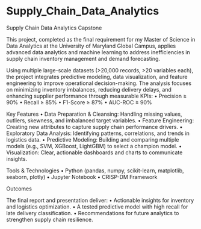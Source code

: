 # Supply_Chain_Data_Analytics

Supply Chain Data Analytics Capstone

This project, completed as the final requirement for my Master of Science in Data Analytics at the University of Maryland Global Campus, applies advanced data analytics and machine learning to address inefficiencies in supply chain inventory management and demand forecasting.

Using multiple large-scale datasets (>20,000 records, >20 variables each), the project integrates predictive modeling, data visualization, and feature engineering to improve operational decision-making. The analysis focuses on minimizing inventory imbalances, reducing delivery delays, and enhancing supplier performance through measurable KPIs:
	•	Precision ≥ 90%
	•	Recall ≥ 85%
	•	F1-Score ≥ 87%
	•	AUC-ROC ≥ 90%

Key Features
	•	Data Preparation & Cleansing: Handling missing values, outliers, skewness, and imbalanced target variables.
	•	Feature Engineering: Creating new attributes to capture supply chain performance drivers.
	•	Exploratory Data Analysis: Identifying patterns, correlations, and trends in logistics data.
	•	Predictive Modeling: Building and comparing multiple models (e.g., SVM, XGBoost, LightGBM) to select a champion model.
	•	Visualization: Clear, actionable dashboards and charts to communicate insights.

Tools & Technologies
	•	Python (pandas, numpy, scikit-learn, matplotlib, seaborn, plotly)
	•	Jupyter Notebook
	•	CRISP-DM Framework

Outcomes

The final report and presentation deliver:
	•	Actionable insights for inventory and logistics optimization.
	•	A tested predictive model with high recall for late delivery classification.
	•	Recommendations for future analytics to strengthen supply chain resilience.
